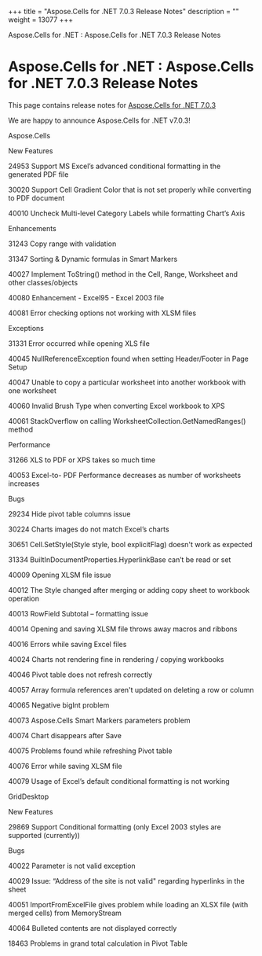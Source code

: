 +++
title = "Aspose.Cells for .NET 7.0.3 Release Notes" 
description = "" 
weight = 13077 
+++

Aspose.Cells for .NET : Aspose.Cells for .NET 7.0.3 Release Notes  

# Aspose.Cells for .NET : Aspose.Cells for .NET 7.0.3 Release Notes


This page contains release notes for [Aspose.Cells for .NET 7.0.3](http://www.aspose.com/downloads/cells/net/new-releases/aspose.cells-for-.net-7.0.3/)

We are happy to announce Aspose.Cells for .NET v7.0.3!

Aspose.Cells

New Features

24953 Support MS Excel’s advanced conditional formatting in the generated PDF file

30020 Support Cell Gradient Color that is not set properly while converting to PDF document

40010 Uncheck Multi-level Category Labels while formatting Chart’s Axis

Enhancements

31243 Copy range with validation

31347 Sorting & Dynamic formulas in Smart Markers

40027 Implement ToString() method in the Cell, Range, Worksheet and other classes/objects

40080 Enhancement - Excel95 - Excel 2003 file

40081 Error checking options not working with XLSM files

Exceptions

31331 Error occurred while opening XLS file

40045 NullReferenceException found when setting Header/Footer in Page Setup

40047 Unable to copy a particular worksheet into another workbook with one worksheet

40060 Invalid Brush Type when converting Excel workbook to XPS

40061 StackOverflow on calling WorksheetCollection.GetNamedRanges() method

Performance

31266 XLS to PDF or XPS takes so much time

40053 Excel-to- PDF Performance decreases as number of worksheets increases

Bugs

29234 Hide pivot table columns issue

30224 Charts images do not match Excel’s charts

30651 Cell.SetStyle(Style style, bool explicitFlag) doesn't work as expected

31334 BuiltInDocumentProperties.HyperlinkBase can’t be read or set

40009 Opening XLSM file issue

40012 The Style changed after merging or adding copy sheet to workbook operation

40013 RowField Subtotal – formatting issue

40014 Opening and saving XLSM file throws away macros and ribbons

40016 Errors while saving Excel files

40024 Charts not rendering fine in rendering / copying workbooks

40046 Pivot table does not refresh correctly

40057 Array formula references aren't updated on deleting a row or column

40065 Negative bigInt problem

40073 Aspose.Cells Smart Markers parameters problem

40074 Chart disappears after Save

40075 Problems found while refreshing Pivot table

40076 Error while saving XLSM file

40079 Usage of Excel’s default conditional formatting is not working

GridDesktop

New Features

29869 Support Conditional formatting (only Excel 2003 styles are supported (currently))

Bugs

40022 Parameter is not valid exception

40029 Issue: “Address of the site is not valid" regarding hyperlinks in the sheet

40051 ImportFromExcelFile gives problem while loading an XLSX file (with merged cells) from MemoryStream

40064 Bulleted contents are not displayed correctly

18463 Problems in grand total calculation in Pivot Table

